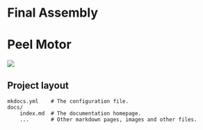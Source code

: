 # Final Assembly

# Peel Motor

![](images/opened-box.png)

## Project layout

    mkdocs.yml    # The configuration file.
    docs/
        index.md  # The documentation homepage.
        ...       # Other markdown pages, images and other files.